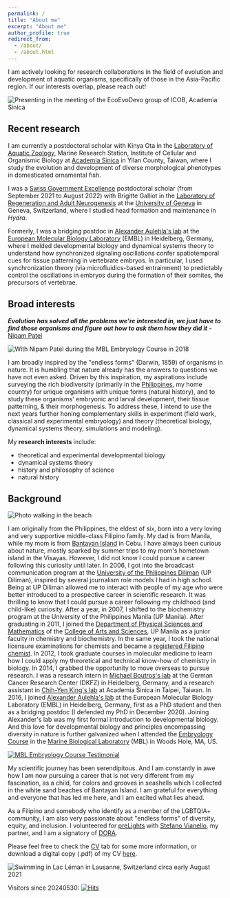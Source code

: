 ```yaml
---
permalink: /
title: "About me"
excerpt: "About me"
author_profile: true
redirect_from:
  - /about/
  - /about.html
---
```


I am actively looking for research collaborations in the field of evolution and development of aquatic organisms, specifically of those in the Asia-Pacific region. If our interests overlap, please reach out!

![Presenting in the meeting of the EcoEvoDevo group of ICOB, Academia Sinica](https://PGLSanchez.github.io/images/PGLS_goldfish.jpeg)

## Recent research

I am currently a postdoctoral scholar with Kinya Ota in the [Laboratory of Aquatic Zoology](https://icob.sinica.edu.tw/Eng/Faculty/faculty_lab?id=aee5ef884f804bcf93dd9a587d255905), Marine Research Station, Institute of Cellular and Organismic Biology at [Academia Sinica](https://www.sinica.edu.tw/en/articles/12) in Yilan County, Taiwan, where I study the evolution and development of diverse morphological phenotypes in domesticated ornamental fish.


I was a [Swiss Government Excellence](https://www.sbfi.admin.ch/sbfi/en/home/education/scholarships-and-grants/swiss-government-excellence-scholarships.html) postdoctoral scholar (from September 2021 to August 2022) with Brigitte Galliot in the [Laboratory of Regeneration and Adult Neurogenesis](https://genev.unige.ch/research/laboratory/Brigitte-Galliot) at the [University of Geneva](https://genev.unige.ch/) in Geneva, Switzerland, where I studied head formation and maintenance in *Hydra*.

Formerly, I was a bridging postdoc in [Alexander Aulehla's lab](https://www.embl.de/research/units/dev_biology/aulehla/) at the [European Molecular Biology Laboratory](https://www.embl.org/about/) (EMBL) in Heidelberg, Germany, where I melded developmental biology and dynamical systems theory to understand how synchronized signaling oscillations confer spatiotemporal cues for tissue patterning in vertebrate embryos. In particular, I used synchronization theory (via microfluidics-based entrainment) to predictably control the oscillations in embryos during the formation of their somites, the precursors of vertebrae.

## Broad interests

**_Evolution has solved all the problems we're interested in, we just have to find those organisms and figure out how to ask them how they did it_** - [Nipam Patel](https://dev.biologists.org/content/142/24/4189)

![With Nipam Patel during the MBL Embryology Course in 2018](https://PGLSanchez.github.io/images/PGLS_withNipam.png)

I am broadly inspired by the "endless forms" (Darwin, 1859) of organisms in nature. It is humbling that nature already has the answers to questions we have not even asked. Driven by this inspiration, my aspirations include surveying the rich biodiversity (primarily in the [Philippines](https://www.cbd.int/countries/profile/?country=ph), my home country) for unique organisms with unique forms (natural history), and to study these organisms' embryonic and larval development, their tissue patterning, & their morphogenesis. To address these, I intend to use the next years further honing complementary skills in experiment (field work, classical and experimental embryology) and theory (theoretical biology, dynamical systems theory, simulations and modeling).

My **research interests** include:
* theoretical and experimental developmental biology
* dynamical systems theory
* history and philosophy of science
* natural history

## Background

![Photo walking in the beach](https://PGLSanchez.github.io/images/PGLS_beach.jpg)

I am originally from the Philippines, the eldest of six, born into a very loving and very supportive middle-class Filipino family. My dad is from Manila, while my mom is from [Bantayan Island](https://jonnymelon.com/things-to-do-in-bantayan-island-cebu/) in Cebu. I have always been curious about nature, mostly sparked by summer trips to my mom's hometown island in the Visayas. However, I did not know I could pursue a career following this curiosity until later. In 2006, I got into the broadcast communication program at the [University of the Philippines Diliman](https://upd.edu.ph/) (UP Diliman), inspired by several journalism role models I had in high school. Being at UP Diliman allowed me to interact with people of my age who were better introduced to a prospective career in scientific research. It was thrilling to know that I could pursue a career following my childhood (and child-like) curiosity. After a year, in 2007, I shifted to the biochemistry program at the University of the Philippines Manila (UP Manila). After graduating in 2011, I joined the [Department of Physical Sciences and Mathematics](https://dpsm.cas.upm.edu.ph/about-us) of the [College of Arts and Sciences](https://cas.upm.edu.ph/about-cas/), UP Manila as a junior faculty in chemistry and biochemistry. In the same year, I took the national licensure examinations for chemists and became a [registered Filipino chemist](https://www.philstar.com/headlines/2011/09/25/730345/graduates-dominate-board-exam-chemists). In 2012, I took graduate courses in molecular medicine to learn how I could apply my theoretical and technical know-how of chemistry in biology. In 2014, I grabbed the opportunity to move overseas to pursue research. I was a research intern in [Michael Boutros's lab](https://www.dkfz.de/en/signaling/) at the German Cancer Research Center (DKFZ) in Heidelberg, Germany, and a research assistant in [Chih-Yen King's lab](http://www.imb.sinica.edu.tw/~cking/) at Academia Sinica in Taipei, Taiwan. In 2016, I joined [Alexander Aulehla's lab](https://www.embl.de/research/units/dev_biology/aulehla/) at the European Molecular Biology Laboratory (EMBL) in Heidelberg, Germany, first as a PhD student and then as a bridging postdoc (I defended my PhD in December 2020). Joining Alexander's lab was my first formal introduction to developmental biology. And this love for developmental biology and principles encompassing diversity in nature is further galvanized when I attended the [Embryology Course](https://www.mbl.edu/embryology/history/) in the [Marine Biological Laboratory](https://www.mbl.edu/mbl-facts/) (MBL) in Woods Hole, MA, US.

[![MBL Embryology Course Testimonial](https://PGLSanchez.github.io/images/PGLS_MBLvideo.png)](https://youtu.be/zNM6xFfZ2II "MBL Embryology Course Testimonial")

My scientific journey has been serendipitous. And I am constantly in awe how I am now pursuing a career that is not very different from my fascination, as a child, for colors and grooves in seashells which I collected in the white sand beaches of Bantayan Island. I am grateful for everything and everyone that has led me here, and I am excited what lies ahead.

As a Filipino and somebody who identify as a member of the LGBTQIA+ community, I am also very passionate about "endless forms" of diversity, equity, and inclusion. I volunteered for [preLights](https://prelights.biologists.com/about-us/) with [Stefano Vianello](https://StefanoVianello.github.io), my partner, and I am a signatory of [DORA](https://sfdora.org/read/).

Please feel free to check the [CV](https://pglsanchez.github.io/cv/) tab for some more information, or download a digital copy (.pdf) of my CV [here](https://pglsanchez.github.io/files/PGLSanchez_CV_20240613.pdf).

![Swimming in Lac Léman in Lausanne, Switzerland circa early August 2021](https://PGLSanchez.github.io/images/PGLS_LacLeman.png)

Visitors since 20240530:
[![Hits](https://hits.seeyoufarm.com/api/count/incr/badge.svg?url=https%3A%2F%2Fpglsanchez.github.io&count_bg=%2379C83D&title_bg=%23555555&icon=&icon_color=%23E7E7E7&title=hits&edge_flat=false)](https://hits.seeyoufarm.com)
